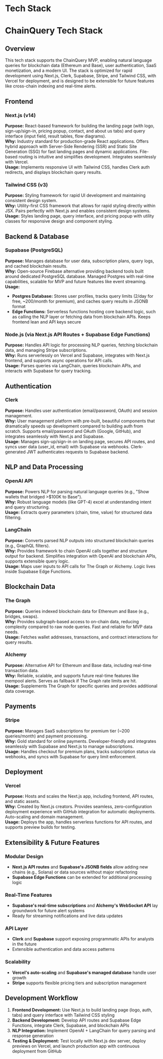 # Tech Stack 
# ChainQuery Tech Stack

## Overview
This tech stack supports the ChainQuery MVP, enabling natural language queries for blockchain data (Ethereum and Base), user authentication, SaaS monetization, and a modern UI. The stack is optimized for rapid development using Next.js, Clerk, Supabase, Stripe, and Tailwind CSS, with Vercel for deployment, and is designed to be extensible for future features like cross-chain indexing and real-time alerts.

## Frontend

### Next.js (v14)
**Purpose:** React-based framework for building the landing page (with logo, sign-up/sign-in, pricing popup, contact, and about us tabs) and query interface (input field, result tables, flow diagrams).  
**Why:** Industry standard for production-grade React applications. Offers hybrid approach with Server-Side Rendering (SSR) and Static Site Generation (SSG) for fast landing pages and dynamic applications. File-based routing is intuitive and simplifies development. Integrates seamlessly with Vercel.  
**Usage:** Implements responsive UI with Tailwind CSS, handles Clerk auth redirects, and displays blockchain query results.

### Tailwind CSS (v3)
**Purpose:** Styling framework for rapid UI development and maintaining consistent design system.  
**Why:** Utility-first CSS framework that allows for rapid styling directly within JSX. Pairs perfectly with Next.js and enables consistent design systems.  
**Usage:** Styles landing page, query interface, and pricing popup with utility classes for responsive design and component styling.

## Backend & Database

### Supabase (PostgreSQL)
**Purpose:** Manages database for user data, subscription plans, query logs, and cached blockchain results.  
**Why:** Open-source Firebase alternative providing backend tools built around dedicated PostgreSQL database. Managed Postgres with real-time capabilities, scalable for MVP and future features like event streaming.  
**Usage:** 
- **Postgres Database:** Stores user profiles, tracks query limits (2/day for free, ~200/month for premium), and caches query results in JSONB format
- **Edge Functions:** Serverless functions hosting core backend logic, such as calling the NLP layer or fetching data from blockchain APIs. Keeps frontend lean and API keys secure

### Node.js (via Next.js API Routes + Supabase Edge Functions)
**Purpose:** Handles API logic for processing NLP queries, fetching blockchain data, and managing Stripe subscriptions.  
**Why:** Runs serverlessly on Vercel and Supabase, integrates with Next.js frontend, and supports async operations for API calls.  
**Usage:** Parses queries via LangChain, queries blockchain APIs, and interacts with Supabase for query tracking.

## Authentication

### Clerk
**Purpose:** Handles user authentication (email/password, OAuth) and session management.  
**Why:** User management platform with pre-built, beautiful components that dramatically speeds up development compared to building auth from scratch. Supports email/password and OAuth (Google, GitHub), and integrates seamlessly with Next.js and Supabase.  
**Usage:** Manages sign-up/sign-in on landing page, secures API routes, and syncs user data (user_id, email) with Supabase via webhooks. Clerk-generated JWT authenticates requests to Supabase backend.

## NLP and Data Processing

### OpenAI API
**Purpose:** Powers NLP for parsing natural language queries (e.g., "Show wallets that bridged >$100K to Base").  
**Why:** Robust language models (like GPT-4) excel at understanding intent and query structuring.  
**Usage:** Extracts query parameters (chain, time, value) for structured data filtering.

### LangChain
**Purpose:** Converts parsed NLP outputs into structured blockchain queries (e.g., GraphQL filters).  
**Why:** Provides framework to chain OpenAI calls together and structure output for backend. Simplifies integration with OpenAI and blockchain APIs, supports extensible query logic.  
**Usage:** Maps user inputs to API calls for The Graph or Alchemy. Logic lives inside Supabase Edge Functions.

## Blockchain Data

### The Graph
**Purpose:** Queries indexed blockchain data for Ethereum and Base (e.g., bridges, swaps).  
**Why:** Provides subgraph-based access to on-chain data, reducing complexity compared to raw node queries. Fast and reliable for MVP data needs.  
**Usage:** Fetches wallet addresses, transactions, and contract interactions for query results.

### Alchemy
**Purpose:** Alternative API for Ethereum and Base data, including real-time transaction data.  
**Why:** Reliable, scalable, and supports future real-time features like mempool alerts. Serves as fallback if The Graph rate limits are hit.  
**Usage:** Supplements The Graph for specific queries and provides additional data coverage.

## Payments

### Stripe
**Purpose:** Manages SaaS subscriptions for premium tier (~200 queries/month) and payment processing.  
**Why:** Gold standard for online payments. Developer-friendly and integrates seamlessly with Supabase and Next.js to manage subscriptions.  
**Usage:** Handles checkout for premium plans, tracks subscription status via webhooks, and syncs with Supabase for query limit enforcement.

## Deployment

### Vercel
**Purpose:** Hosts and scales the Next.js app, including frontend, API routes, and static assets.  
**Why:** Created by Next.js creators. Provides seamless, zero-configuration deployment experience with GitHub integration for automatic deployments. Auto-scaling and domain management.  
**Usage:** Deploys the app, handles serverless functions for API routes, and supports preview builds for testing.

## Extensibility & Future Features

### Modular Design
- **Next.js API routes** and **Supabase's JSONB fields** allow adding new chains (e.g., Solana) or data sources without major refactoring
- **Supabase Edge Functions** can be extended for additional processing logic

### Real-Time Features
- **Supabase's real-time subscriptions** and **Alchemy's WebSocket API** lay groundwork for future alert systems
- Ready for streaming notifications and live data updates

### API Layer
- **Clerk** and **Supabase** support exposing programmatic APIs for analysts in the future
- Extensible authentication and data access patterns

### Scalability
- **Vercel's auto-scaling** and **Supabase's managed database** handle user growth
- **Stripe** supports flexible pricing tiers and subscription management

## Development Workflow

1. **Frontend Development:** Use Next.js to build landing page (logo, auth, tabs) and query interface with Tailwind CSS styling
2. **Backend Development:** Develop API routes and Supabase Edge Functions, integrate Clerk, Supabase, and blockchain APIs
3. **NLP Integration:** Implement OpenAI + LangChain for query parsing and response generation
4. **Testing & Deployment:** Test locally with Next.js dev server, deploy previews on Vercel, and launch production app with continuous deployment from GitHub

